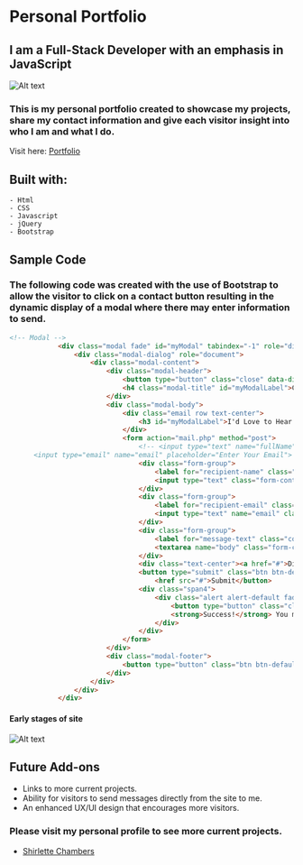 # Personal Portfolio

## I am a Full-Stack Developer with an emphasis in JavaScript


![Alt text](img/portfolioHome.png "Home Page")


### This is my personal portfolio created to showcase my projects, share my contact information and give each visitor insight into who I am and what I do.

Visit here: [Portfolio](http://shirletterly.com/)

## Built with:
	- Html
	- CSS
	- Javascript
	- jQuery 
	- Bootstrap

## Sample Code
### The following code was created with the  use of Bootstrap to allow the visitor to click on a contact button resulting in the dynamic display of a modal where there may enter information to send.

```html
<!-- Modal -->
			<div class="modal fade" id="myModal" tabindex="-1" role="dialog" aria-labelledby="myModalLabel">
				<div class="modal-dialog" role="document">
					<div class="modal-content">
						<div class="modal-header">
							<button type="button" class="close" data-dismiss="modal" aria-label="Close"><span aria-hidden="true">&times;</span></button>
							<h4 class="modal-title" id="myModalLabel">Contact Information</h4>
						</div>
						<div class="modal-body">
							<div class="email row text-center">
								<h3 id="myModalLabel">I'd Love to Hear From You</h3>
							</div>
							<form action="mail.php" method="post">
								<!-- <input type="text" name="fullName" placeholder="Enter Your Name">
	  <input type="email" name="email" placeholder="Enter Your Email"> -->
								<div class="form-group">
									<label for="recipient-name" class="control-label">Full Name:</label>
									<input type="text" class="form-control" id="recipient-name">
								</div>
								<div class="form-group">
									<label for="recipient-email" class="control-label">Email Address:</label>
									<input type="text" name="email" class="form-control" id="recipient-email">
								</div>
								<div class="form-group">
									<label for="message-text" class="control-label">Message:</label>
									<textarea name="body" class="form-control" id="message-text" placeholder="Enter Your Message here"></textarea>
								</div>
								<div class="text-center"><a href="#">Direct email: shirlette.chambers@gmail.com></a></div>
								<button type="submit" class="btn btn-default btn-info send-success">
									<href src="#">Submit</button>
								<div class="span4">
									<div class="alert alert-default fade">
										<button type="button" class="close" data-dismiss="alert">×</button>
										<strong>Success!</strong> You message was sent..
									</div>
								</div>
							</form>
						</div>
						<div class="modal-footer">
							<button type="button" class="btn btn-default btn-info " data-dismiss="modal">Close</button>
						</div>
					</div>
				</div>
			</div>
```


#### Early stages of site
![Alt text](img/earlyStage.png "Early stages of site")

<!-- add a video of interaction with the site -->

## Future Add-ons
- Links to more current projects.
- Ability for visitors to send messages directly from the site to me.
- An enhanced UX/UI design that encourages more visitors.


### Please visit my personal profile to see more current projects.
- [Shirlette Chambers](https://github.com/Shirlazybrat)
